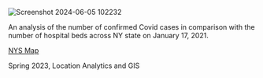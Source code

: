 
![Screenshot 2024-06-05 102232](https://github.com/dsheltonny/NYS_HospitalBedAnalysis/assets/23645312/261053dd-ba32-4c65-8c1a-bee0ff0a756c)

An analysis of the number of confirmed Covid cases in comparison with the number of hospital beds across NY state on January 17, 2021.  

[NYS Map](https://www.arcgis.com/apps/webappviewer/index.html?id=25aae0cbec0348d8afc0d3166899a07e&extent=-9521053.077%2C4742612.0372%2C-7172907.5681%2C5829852.3275%2C102100)

Spring 2023, Location Analytics and GIS
